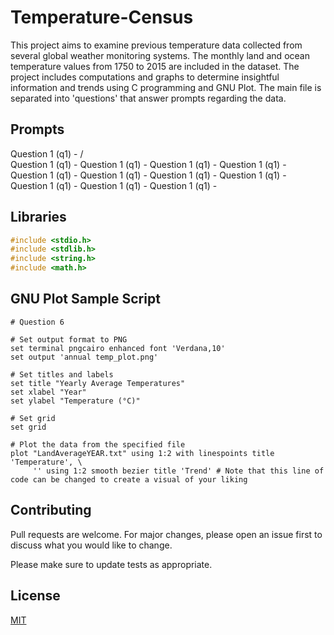 # Temperature-Census

This project aims to examine previous temperature data collected from several global weather monitoring systems. The monthly land and ocean temperature values from 1750 to 2015 are included in the dataset. The project includes computations and graphs to determine insightful information and trends using C programming and GNU Plot. The main file is separated into 'questions' that answer prompts regarding the data.

## Prompts

Question 1 (q1) -  /<br>
Question 1 (q1) - 
Question 1 (q1) - 
Question 1 (q1) - 
Question 1 (q1) - 
Question 1 (q1) - 
Question 1 (q1) - 
Question 1 (q1) - 
Question 1 (q1) - 
Question 1 (q1) - 
Question 1 (q1) - 
Question 1 (q1) - 


## Libraries

```c
#include <stdio.h>
#include <stdlib.h>
#include <string.h>
#include <math.h>
```

## GNU Plot Sample Script 

```gnuplot
# Question 6

# Set output format to PNG
set terminal pngcairo enhanced font 'Verdana,10'
set output 'annual temp_plot.png'

# Set titles and labels
set title "Yearly Average Temperatures"
set xlabel "Year"
set ylabel "Temperature (°C)"

# Set grid
set grid

# Plot the data from the specified file
plot "LandAverageYEAR.txt" using 1:2 with linespoints title 'Temperature', \
     '' using 1:2 smooth bezier title 'Trend' # Note that this line of code can be changed to create a visual of your liking
```

## Contributing

Pull requests are welcome. For major changes, please open an issue first
to discuss what you would like to change.

Please make sure to update tests as appropriate.

## License

[MIT](https://choosealicense.com/licenses/mit/)
